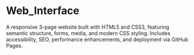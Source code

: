 # Web_Interface
A responsive 3-page website built with HTML5 and CSS3, featuring semantic structure, forms, media, and modern CSS styling. Includes accessibility, SEO, performance enhancements, and deployment via GitHub Pages.
